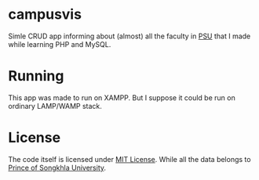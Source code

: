 # campusvis

Simle CRUD app informing about (almost) all the faculty in [PSU](https://www.psu.ac.th) that I made while learning PHP and MySQL.

# Running

This app was made to run on XAMPP. But I suppose it could be run on ordinary LAMP/WAMP stack. 

# License

The code itself is licensed under [MIT License](https://github.com/gxjakkap/campusvis/blob/main/COPYING). While all the data belongs to [Prince of Songkhla University](https://www.psu.ac.th).